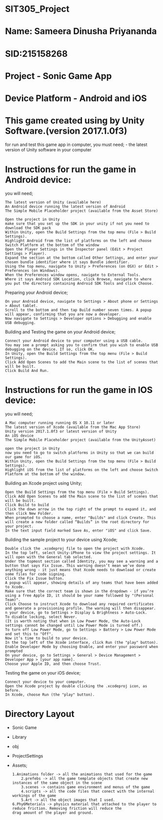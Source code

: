 # SIT305_Project
# Name: Sameera Dinusha Priyananda
# SID:215158268
# Project - Sonic Game App
# Device Platform - Android and iOS
# This game created using by Unity Software.(version 2017.1.0f3)
  for run and test this game app in computer, you must need;
    - the latest version of Unity software in your computer
# Instructions for run the game in Android device:
you will need;

	The latest version of Unity (available here)
	An Android device running the latest version of Android
	The Simple Mobile Placeholder project (available from the Asset Store)
	
	Open the project in Unity
	make sure that you set up the SDK in your unity if not you need to download the SDK pack
	Within Unity, open the Build Settings from the top menu (File > Build Settings).
	Highlight Android from the list of platforms on the left and choose Switch Platform at the bottom of the window
	Open the Player Settings in the Inspector panel (Edit > Project Settings > Player).
	Expand the section at the bottom called Other Settings, and enter your chosen bundle identifier where it says Bundle identifier.
	Using the top menu, navigate to Unity > Preferences (on OSX) or Edit > Preferences (on Windows).
	When the Preferences window opens, navigate to External Tools.
	Where it says Android SDK Location, click Browse, navigate to where you put the directory containing Android SDK Tools and click Choose.

  Preparing your Android device;
  
  	On your Android device, navigate to Settings > About phone or Settings > About tablet.
	Scroll to the bottom and then tap Build number seven times. A popup will appear, confirming that you are now a developer.
	Now navigate to Settings > Developer options > Debugging and enable USB debugging.

  Building and Testing the game on your Android device;
   
   	Connect your Android device to your computer using a USB cable.
	You may see a prompt asking you to confirm that you wish to enable USB debugging on the device. If so, click OK.
	In Unity, open the Build Settings from the top menu (File > Build Settings).
	Click Add Open Scenes to add the Main scene to the list of scenes that will be built.
	Click Build And Run.
  
  # Instructions for run the game in IOS device:
   you will need;
   
	A Mac computer running running OS X 10.11 or later
	The latest version of Xcode (available from the Mac App Store)
	Unity version 2017.1.0f3 or latest version of Unity
	An iOS device
	The Simple Mobile Placeholder project (available from the UnityAsset)
	
	open the project in Unity
	now you need to go to switch platforms in Unity so that we can build our game for iOS.
	Within Unity, open the Build Settings from the top menu (File > Build Settings).
	Highlight iOS from the list of platforms on the left and choose Switch Platform at the bottom of the window.
	
  Building an Xcode project using Unity;
  
	Open the Build Settings from the top menu (File > Build Settings).
	Click Add Open Scenes to add the Main scene to the list of scenes that will be built.
	Click Build to build
	Click the down arrow in the top right of the prompt to expand it, and then click New Folder.
	When prompted to choose a name, enter "Builds" and click Create. This will create a new folder called “Builds” in the root directory for your project.
	In the text input field marked Save As, enter "iOS" and click Save.
	
  Building the sample project to your device using Xcode;
  
  	Double click the .xcodeproj file to open the project with Xcode.
	In the top left, select Unity-iPhone to view the project settings. It will open with the General tab selected.
	Under the topmost section called Identity, you may see a warning and a button that says Fix Issue. This warning doesn’t mean we’ve done anything wrong - it just means that Xcode needs to download or create some files for code signing.
	Click the Fix Issue button.
	A popup will appear, showing details of any teams that have been added to Xcode.
	Make sure that the correct team is shown in the dropdown - if you’re using a free Apple ID, it should be your name followed by "(Personal Team)".
	Click Choose to instruct Xcode to download any required certificates and generate a provisioning profile. The warning will then disappear.
	n your device, go to Settings > Display & Brightness > Auto-Lock.
	To disable locking, select Never.
	(It is worth noting that when in Low Power Mode, the Auto-Lock settings cannot be changed until Low Power Mode is turned off.)
	To turn off Low Power Mode, go to Settings > Battery > Low Power Mode and set this to "Off".
	Now it’s time to build to your device.
	In the top left of the Xcode interface, click Run (the "play" button).
	Enable Developer Mode by choosing Enable, and enter your password when prompted
  	On your device, go to Settings > General > Device Management > Developer App > [your app name].
	Choose your Apple ID, and then choose Trust.
	
  Testing the game on your iOS device;
  
  	Connect your device to your computer.
	Open the Xcode project by double clicking the .xcodeproj icon, as before.
	In Xcode, choose Run (the "play" button).
  
# Directory Layout
  - Sonic Game 
  - Library
  - obj
  - ProjectSettings
  - Assets; 
    
  		1.Animations folder -> all the animations that used for the game
	        2.prefebs -> all the game template objects that create new instances of the same object in the scene
          	3.scenes -> contains game environment and menus of the game
          	4.scripts -> all the code files that conect with the internal workings of the game
          	5.Art -> all the object images that I used.
		6.Phy6Meterials -> physics material that attached to the player to reduce friction. Removing friction will reduce the 				drag amount of the player and ground.
		


